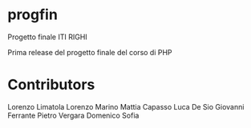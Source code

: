 # progfin
Progetto finale ITI RIGHI

Prima release del progetto finale del corso di PHP

# Contributors

Lorenzo Limatola
Lorenzo Marino
Mattia Capasso
Luca De Sio
Giovanni Ferrante Pietro Vergara
Domenico Sofia